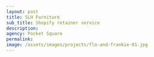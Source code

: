 ```yaml
---
layout: post
title: SLH Furniture
sub_title: Shopify retainer service
description: 
agency: Pocket Square
permalink: 
image: /assets/images/projects/flo-and-frankie-01.jpg
---
```


